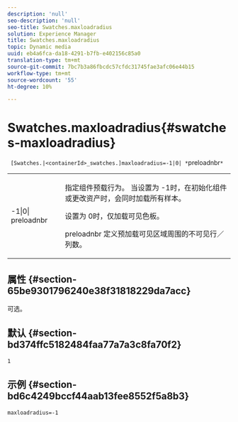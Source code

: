 ```yaml
---
description: 'null'
seo-description: 'null'
seo-title: Swatches.maxloadradius
solution: Experience Manager
title: Swatches.maxloadradius
topic: Dynamic media
uuid: eb4a6fca-da18-4291-b7fb-e402156c85a0
translation-type: tm+mt
source-git-commit: 7bc7b3a86fbcdc57cfdc31745fae3afc06e44b15
workflow-type: tm+mt
source-wordcount: '55'
ht-degree: 10%

---
```



# Swatches.maxloadradius{#swatches-maxloadradius}

` [Swatches.|<containerId>_swatches.]maxloadradius=-1|0| *`preloadnbr`*`

<table id="table_012E1D178BFA4BD9814A7AAD2B4403BB"> 
 <tbody> 
  <tr> 
   <td> <p> <span class="codeph"> -1|0|<span class="varname"> preloadnbr</span></span> </p> </td> 
   <td> <p>指定组件预载行为。 当设置为<span class="codeph"> -1</span>时，在初始化组件或更改资产时，会同时加载所有样本。 </p> <p>设置为<span class="codeph"> 0</span>时，仅加载可见色板。 </p> <p><span class="codeph"><span class="varname"> preloadnbr</span></span> 定义预加载可见区域周围的不可见行／列数。 </p> </td> 
  </tr> 
 </tbody> 
</table>

## 属性 {#section-65be9301796240e38f31818229da7acc}

可选。

## 默认 {#section-bd374ffc5182484faa77a7a3c8fa70f2}

`1`

## 示例 {#section-bd6c4249bccf44aab13fee8552f5a8b3}

`maxloadradius=-1`
